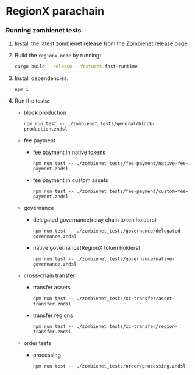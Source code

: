 # RegionX parachain

### Running zombienet tests

1. Install the latest zombienet release from the [Zombienet release page](https://github.com/paritytech/zombienet/releases).

2. Build the `regionx-node` by running:

    ```sh
    cargo build --release --features fast-runtime
    ```

3. Install dependencies:  
    ```
    npm i
    ```

4. Run the tests:

    - block production

        ```
        npm run test -- ./zombienet_tests/general/block-production.zndsl
        ```

    - fee payment
        - fee payment in native tokens

            ```
            npm run test -- ./zombienet_tests/fee-payment/native-fee-payment.zndsl
            ```

        - fee payment in custom assets

            ```
            npm run test -- ./zombienet_tests/fee-payment/custom-fee-payment.zndsl
            ```

    - governance

        - delegated governance(relay chain token holders)

            ```
            npm run test -- ./zombienet_tests/governance/delegated-governance.zndsl
            ```

        - native governance(RegionX token holders)

            ```
            npm run test -- ./zombienet_tests/governance/native-governance.zndsl
            ```
    
    - cross-chain transfer

        - transfer assets
        
            ```
            npm run test -- ./zombienet_tests/xc-transfer/asset-transfer.zndsl
            ```

        - transfer regions

            ```
            npm run test -- ./zombienet_tests/xc-transfer/region-transfer.zndsl
            ```

    - order tests

        - processing
        
            ```
            npm run test -- ./zombienet_tests/order/processing.zndsl
            ```
